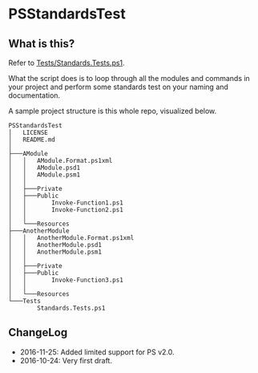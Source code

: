PSStandardsTest
===============

## What is this?
Refer to [Tests/Standards.Tests.ps1](https://github.com/supermamon/PSStandardsTest/tree/master/Tests).

What the script does is to loop through all the modules and commands in your
project and perform some standards test on your naming and documentation.

A sample project structure is this whole repo, visualized below.

````
PSStandardsTest
│   LICENSE
│   README.md
│
├───AModule
│   │   AModule.Format.ps1xml
│   │   AModule.psd1
│   │   AModule.psm1
│   │
│   ├───Private
│   ├───Public
│   │       Invoke-Function1.ps1
│   │       Invoke-Function2.ps1
│   │
│   └───Resources
├───AnotherModule
│   │   AnotherModule.Format.ps1xml
│   │   AnotherModule.psd1
│   │   AnotherModule.psm1
│   │
│   ├───Private
│   ├───Public
│   │       Invoke-Function3.ps1
│   │
│   └───Resources
└───Tests
        Standards.Tests.ps1
````

## ChangeLog
* 2016-11-25: Added limited support for PS v2.0.
* 2016-10-24: Very first draft.

